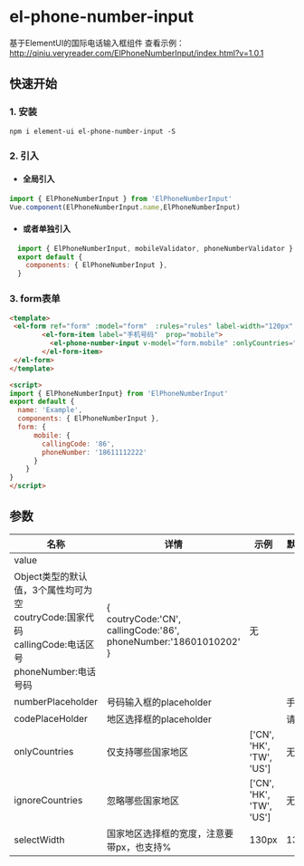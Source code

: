 # el-phone-number-input
基于ElementUI的国际电话输入框组件
查看示例：http://qiniu.veryreader.com/ElPhoneNumberInput/index.html?v=1.0.1

## 快速开始
    
### 1. 安装
```shell
npm i element-ui el-phone-number-input -S
```

### 2. 引入
* #### 全局引入
 
 ```javascript
 import { ElPhoneNumberInput } from 'ElPhoneNumberInput'
 Vue.component(ElPhoneNumberInput.name,ElPhoneNumberInput)

 ```
 * #### 或者单独引入
```javascript
  import { ElPhoneNumberInput, mobileValidator, phoneNumberValidator } from 'ElPhoneNumberInput'
  export default {
    components: { ElPhoneNumberInput },
  }
 ```
 
 ### 3. form表单
 ```html
 <template>
  <el-form ref="form" :model="form"  :rules="rules" label-width="120px" >
         <el-form-item label="手机号码"  prop="mobile">
           <el-phone-number-input v-model="form.mobile" :onlyCountries="onlyCountries"></el-phone-number-input>
         </el-form-item>
  </el-form>
 </template>
 
 <script>
 import { ElPhoneNumberInput} from 'ElPhoneNumberInput'
 export default {
   name: 'Example',
   components: { ElPhoneNumberInput },
   form: {
	   mobile: {
	     callingCode: '86',
	     phoneNumber: '18611112222'
	   }
	 }
 }
 </script>
 ```
## 参数

名称 | 详情| 示例 |  默认值   
-|-|-|-
value | 
Object类型的默认值，3个属性均可为空<br/>coutryCode:国家代码<br/>callingCode:电话区号<br/>phoneNumber:电话号码<br/> | {<br/>coutryCode:'CN',<br/>callingCode:'86',<br/>phoneNumber:'18601010202'<br/>} | 无 |
numberPlaceholder | 号码输入框的placeholder| | 手机号 |
codePlaceHolder | 地区选择框的placeholder| | 请选择 |
onlyCountries | 仅支持哪些国家地区 |['CN', 'HK', 'TW', 'US'] | 无 |
ignoreCountries | 忽略哪些国家地区 |['CN', 'HK', 'TW', 'US'] | 无 |
selectWidth | 国家地区选择框的宽度，注意要带px，也支持% | 130px | 130px |
